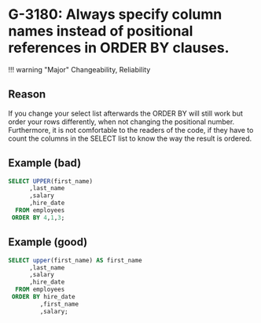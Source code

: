 # G-3180: Always specify column names instead of positional references in ORDER BY clauses.

!!! warning "Major"
    Changeability, Reliability

## Reason

If you change your select list afterwards the ORDER BY will still work but order your rows differently, when not changing the positional number. Furthermore, it is not comfortable to the readers of the code, if they have to count the columns in the SELECT list to know the way the result is ordered.

## Example (bad)

``` sql
SELECT UPPER(first_name) 
      ,last_name 
      ,salary 
      ,hire_date 
  FROM employees
 ORDER BY 4,1,3;
```

## Example (good)

``` sql
SELECT upper(first_name) AS first_name  
      ,last_name 
      ,salary 
      ,hire_date
  FROM employees
 ORDER BY hire_date 
         ,first_name 
         ,salary;
```